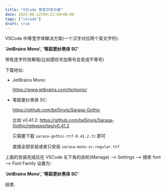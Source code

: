 ```yaml
---
title: "VSCode 等宽字体方案"
date: 2023-06-22T09:22:58+08:00
tags: ["vscode"]
draft: true
---
```


VSCode 中等宽字体解决方案(一个汉字对应两个英文字符):

**'JetBrains Mono', '等距更纱黑体 SC'**

带有连字符效果哦(比如感叹号加等号会变成不等号)

<!--more-->

下载地址:

- JetBrains Mono:

    https://www.jetbrains.com/lp/mono/

- 等距更纱黑体 SC:

    https://github.com/be5invis/Sarasa-Gothic

    比如 v0.41.2: https://github.com/be5invis/Sarasa-Gothic/releases/tag/v0.41.2

    只需要下载 `sarasa-gothic-ttf-0.41.2.7z` 即可

    直接全部安装或者只安装 `sarasa-mono-sc-regular.ttf`

上面的安装完成后在 VSCode 左下角的齿轮(Manage) --> Settings --> 搜索 font --> Font Family 设置为:

**'JetBrains Mono', '等距更纱黑体 SC'**

结束.